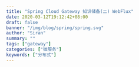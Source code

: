 ```yaml
---
title: "Spring Cloud Gateway 知识储备(二) WebFlux"
date: 2020-03-12T19:12:42+08:00
draft: false
banner: "/img/blog/spring/spring.svg"
author: "Siran"
summary: ""
tags: ["gateway"]
categories: ["微服务"]
keywords: ["分布式"]
---
```



